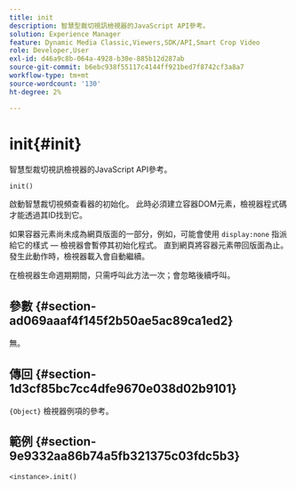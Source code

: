 ```yaml
---
title: init
description: 智慧型裁切視訊檢視器的JavaScript API參考。
solution: Experience Manager
feature: Dynamic Media Classic,Viewers,SDK/API,Smart Crop Video
role: Developer,User
exl-id: d46a9c8b-064a-4928-b30e-885b12d287ab
source-git-commit: b6ebc938f55117c4144ff921bed7f8742cf3a8a7
workflow-type: tm+mt
source-wordcount: '130'
ht-degree: 2%

---
```


# init{#init}

智慧型裁切視訊檢視器的JavaScript API參考。

`init()`

啟動智慧裁切視頻查看器的初始化。 此時必須建立容器DOM元素，檢視器程式碼才能透過其ID找到它。

如果容器元素尚未成為網頁版面的一部分，例如，可能會使用 `display:none` 指派給它的樣式 — 檢視器會暫停其初始化程式。 直到網頁將容器元素帶回版面為止。 發生此動作時，檢視器載入會自動繼續。

在檢視器生命週期期間，只需呼叫此方法一次；會忽略後續呼叫。

## 參數 {#section-ad069aaaf4f145f2b50ae5ac89ca1ed2}

無。

## 傳回 {#section-1d3cf85bc7cc4dfe9670e038d02b9101}

`{Object}` 檢視器例項的參考。

## 範例 {#section-9e9332aa86b74a5fb321375c03fdc5b3}

```
<instance>.init()
```
